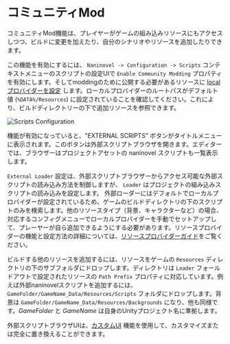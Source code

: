 # コミュニティMod

コミュニティMod機能は、プレイヤーがゲームの組み込みリソースにもアクセスしつつ、ビルドに変更を加えたり、自分のシナリオやリソースを追加したりできます。

この機能を有効にするには、 `Naninovel -> Configuration -> Scripts` コンテキストメニューのスクリプトの設定UIで `Enable Community Modding` プロパティを有効にします。そしてmoddingのために公開する必要があるリソースに [local プロバイダーを設定](/ja/guide/resource-providers.md#local) します。ローカルプロバイダーのルートパスがデフォルト値 (`%DATA%/Resources`) に設定されていることを確認してください。これにより、ビルドディレクトリーの下で追加リソースを参照できます。

![Scripts Configuration](https://i.gyazo.com/96630a3a1c592c43f73c47d1bc3bbea1.png)

機能が有効になっていると、"EXTERNAL SCRIPTS" ボタンがタイトルメニューに表示されます。このボタンは外部スクリプトブラウザを開きます。エディターでは、ブラウザーはプロジェクトアセットの naninovel スクリプトも一覧表示します。

`External Loader` 設定は、外部スクリプトブラウザーからアクセス可能な外部スクリプトの読み込み方法を制御しますが、 `Loader` はプロジェクトの組み込みスクリプトの読み込みを設定します。 外部ローダーにはデフォルトでローカルプロバイダーが設定されているため、ゲームのビルドディレクトリの下のスクリプトのみを検索します。他のリソースタイプ（背景、キャラクターなど）の場合、対応するコンフィグメニューでローカルプロバイダーを手動でセットアップして、プレーヤーが自ら追加できるようにする必要があります。リソースプロバイダーの機能と設定方法の詳細については、[リソースプロバイダーガイド](/ja/guide/resource-providers.md)をご覧ください。

ビルドする他のリソースを追加するには、リソースをゲームの `Resources` ディレクトリの下のサブフォルダにドロップします。ディレクトリは `Loader` フォールドアウトで設定されたリソースの `Path Prefix` プロパティに対応しています。例えば外部naninovelスクリプトを追加するには、`GameFolder/GameName_Data/Resources/Scripts` フォルダにドロップします。背景は `GameFolder/GameName_Data/Resources/Backgrounds` になり、他も同様です。*GameFolder* と *GameName* は自身のUnityプロジェクト名に準拠します。

外部スクリプトブラウザUIは、[カスタムUI](/ja/guide/user-interface.md#カスタムUI) 機能を使用して、カスタマイズまたは完全に置き換えることができます。
